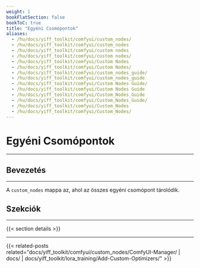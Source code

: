 ```yaml
---
weight: 1
bookFlatSection: false
bookToC: true
title: "Egyéni Csomópontok"
aliases:
  - /hu/docs/yiff_toolkit/comfyui/custom_nodes/
  - /hu/docs/yiff_toolkit/comfyui/custom_nodes
  - /hu/docs/yiff_toolkit/comfyui/custom nodes
  - /hu/docs/yiff_toolkit/comfyui/custom nodes/
  - /hu/docs/yiff_toolkit/comfyui/Custom Nodes
  - /hu/docs/yiff_toolkit/comfyui/Custom Nodes/
  - /hu/docs/yiff_toolkit/comfyui/custom_nodes_guide/
  - /hu/docs/yiff_toolkit/comfyui/custom_nodes_guide
  - /hu/docs/yiff_toolkit/comfyui/Custom Nodes Guide/
  - /hu/docs/yiff_toolkit/comfyui/Custom Nodes Guide
  - /hu/docs/yiff_toolkit/comfyui/Custom_Nodes_Guide
  - /hu/docs/yiff_toolkit/comfyui/Custom_Nodes_Guide/
  - /hu/docs/yiff_toolkit/comfyui/Custom_Nodes
  - /hu/docs/yiff_toolkit/comfyui/Custom_Nodes/
---
```


<!--markdownlint-disable MD025 MD033 MD038 -->

# Egyéni Csomópontok

---

## Bevezetés

---

A `custom_nodes` mappa az, ahol az összes egyéni csomópont tárolódik.

## Szekciók

---

{{< section details >}}

---

<!--
HUGO_SEARCH_EXCLUDE_START
-->
{{< related-posts related="docs/yiff_toolkit/comfyui/custom_nodes/ComfyUI-Manager/ | docs/ | docs/yiff_toolkit/lora_training/Add-Custom-Optimizers/" >}}
<!--
HUGO_SEARCH_EXCLUDE_END
-->
